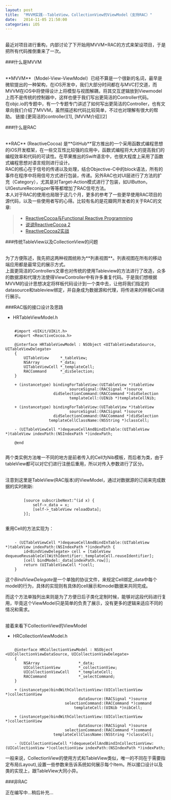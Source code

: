 ```yaml
---
layout: post
title:  "MVVM实践--TableView，CollectionView的ViewModel（支持RAC）"
date:   2014-11-05 21:50:00
categories: iOS
---
```


<br />
最近对项目进行重构，内部讨论了下开始用MVVM+RAC的方式来架设项目，于是把所有代码推倒重来了一次。

###什么是MVVM

<br />
**MVVM**（Model-View-ViewModel）已经不算是一个很新的名词，最早是微软提出的一种架构，在iOS开发中，我们大部分时间都在与MVC打交道，而MVVM在iOS中将使得设计上将模型与视图解耦，将其交互逻辑放到Viewmodel上而不是传统的控制器中，这样也便于我们写出更简洁的Controller代码。

<br />
在objc.io的专题中，有一个专题专门讲述了如何写出更简洁的Controller，也有文章向我们介绍了MVVM，虽然描述和代码比较简单，不过也对理解有很大的帮助。
链接:[更简洁的controller][1], [MVVM介绍][2]


###什么是RAC

<br />
**RAC** (ReactiveCocoa) 是**GitHub**官方推出的一个采用函数式编程思想的iOS开发框架，在一些交互性比较强的应用中，函数式编程将大大的提高我们的编程效率和代码的可读性。在苹果推出的Swift语言中，也很大程度上采用了函数式编程思想对语言规则进行设计。

<br />
RAC的核心在于信号的传递以及处理，结合Objective-C中的block语法，所有的事件在程序中将用信号方式进行包装，传递。另外RAC也对UI层进行了方法的扩充（Category），尤其是对Target-Action模式进行了包装，如UIButton，UIGestureReconigzer等等都增加了RAC信号方法。

<br />
本人对于RAC的使用也局限于这几个月，更多的参考了一些更早使用RAC项目的源代码，以及一些使用者写的心得。比较有名的是花瓣网开发者的关于RAC的文章:

> * [ReactiveCocoa与Functional Reactive Programming][3]
> * [说说ReactiveCocoa 2][4]
> * [ReactiveCocoa2实战][5]


###传统TableView以及CollectionView的问题

<br />
为了方便陈述，我先把这两种视图统称为**列表视图**。列表视图在所有的移动端应用都是最常见的展示方式。

<br />
上面更简洁的Controllers文章也对传统的使用Tableview的方法进行了改造，众多的数据源和代理方法使得ViewController中有许多重复代码。于是我们想根据MVVM的设计思想决定将样板代码设计到一个类中去，让他将我们指定的datasource和tableview绑定，并自身成为数据源和代理，将传进来的样板Cell进行展示。


###RAC版的接口设计及思路

* HRTableViewModel.h

``` 

	#import <UIKit/UIKit.h>
	#import <ReactiveCocoa.h>
	
	@interface HRTableViewModel : NSObject <UITableViewDataSource, UITableViewDelegate>
	{
	    UITableView     *_tableView;
	    NSArray         *_data;
	    UITableViewCell *_templateCell;
	    RACCommand      *_disSelection;
	}
	
	+ (instancetype) bindingForTableView:(UITableView *)tableView
	                        sourceSignal:(RACSignal *)source
	                 didSelectionCommand:(RACCommand *)didSelection
	                        templateCell:(UINib *)templateCellNib;
	
	+ (instancetype) bindingForTableView:(UITableView *)tableView
	                        sourceSignal:(RACSignal *)source
	                 didSelectionCommand:(RACCommand *)didSelection
	               templateCellClassName:(NSString *)classCell;
	
	- (UITableViewCell *)dequeueCellAndBindInTable:(UITableView *)tableView indexPath:(NSIndexPath *)indexPath;
	
	@end
	
```

两个类实例方法唯一不同的地方是前者传入的Cell为Nib模板，而后者为类，由于tableView都可以对它们进行注册后重用，所以对传入参数进行了区分。

<br />
注意到这里是TableView(RAC版本)的ViewModel，通过对数据源的订阅来完成数据的实时刷新:


```		

		[source subscribeNext:^(id x) {
            self->_data = x;
            [self->_tableView reloadData];
        }];
        
```

重用Cell的方法实现为：

```

	- (UITableViewCell *)dequeueCellAndBindInTable:(UITableView *)tableView indexPath:(NSIndexPath *)indexPath {
	    id<BindViewDelegate> cell = [tableView dequeueReusableCellWithIdentifier:_templateCell.reuseIdentifier];
	    [cell bindModel:_data[indexPath.row]];
	    return (UITableViewCell *)cell;
	}

```

这个*BindViewDelegate*是一个单独的协议文件，来规定Cell绑定_data中每个model的行为，具体的实现则有具体的cell展示和model数据来共同完成。

而这个方法单独列出来则是为了方便日后子类化定制时候，能够对这段代码进行复用，毕竟这个ViewModel只是简单的负责了展示，没有更多的逻辑来适应不同的情况和需求。

<br />
接着来看下CollectionView的ViewModel

* HRCollectionViewModel.h

```

	@interface HRCollectionViewModel : NSObject <UICollectionViewDataSource, UICollectionViewDelegate>
	{
	    NSArray                 *_data;
	    UICollectionView        *_collectionView;
	    UICollectionViewCell    *_templateCell;
	    RACCommand              *_selectCommand;
	}
	
	+ (instancetype)bindWithCollectionView:(UICollectionView *)collectionView
	                            dataSource:(RACSignal *)source
	                      selectionCommand:(RACCommand *)command
	                          templateCell:(UINib *)nibCell;
	
	+ (instancetype)bindWithCollectionView:(UICollectionView *)collectionView
	                            dataSource:(RACSignal *)source
	                      selectionCommand:(RACCommand *)command
	                 templateCellClassName:(NSString *)classCell;
	
	- (UICollectionViewCell *)dequeueCellAndBindInCollectionView:(UICollectionView *)collectionView indexPath:(NSIndexPath *)indexPath;

```

一般来说，CollectionView的使用方式和TableView类似，唯一的不同在于需要指定布局(Layout),设置一些参数来告诉系统如何展示每个Item。所以接口设计以及类的实现上，跟TableView大同小异。

###非RAC


正在编写中...稍后补充...


[1]: http://objccn.io/issue-1-1/
[2]: http://objccn.io/issue-13-1/
[3]: http://limboy.me/ios/2013/06/19/frp-reactivecocoa.html
[4]: http://limboy.me/ios/2013/12/27/reactivecocoa-2.html
[5]: http://limboy.me/tech/2014/06/06/deep-into-reactivecocoa2.html
